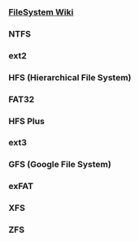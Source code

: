 ### [FileSystem Wiki](https://zh.wikipedia.org/wiki/%E6%96%87%E4%BB%B6%E7%B3%BB%E7%BB%9F%E7%9A%84%E5%AF%B9%E6%AF%94)

### NTFS 
### ext2
### HFS (Hierarchical File System)
### FAT32
### HFS Plus
### ext3
### GFS (Google File System)
### exFAT
### XFS
### ZFS